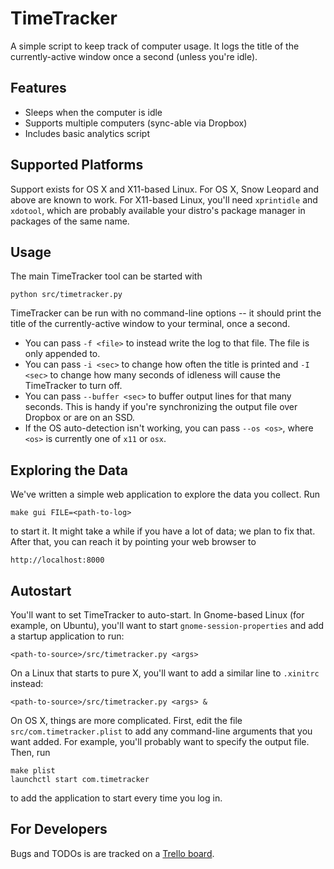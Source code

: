 <!-- -*- type: markdown -*- -->

TimeTracker
===========

A simple script to keep track of computer usage. It logs the title of the currently-active window once a second (unless you're idle).

Features
--------

 + Sleeps when the computer is idle
 + Supports multiple computers (sync-able via Dropbox)
 + Includes basic analytics script

Supported Platforms
-------------------

Support exists for OS X and X11-based Linux.  For OS X, Snow Leopard and above are known to work.  For X11-based Linux, you'll need `xprintidle` and `xdotool`, which are probably available your distro's package manager in packages of the same name.

Usage
-----

The main TimeTracker tool can be started with

    python src/timetracker.py

TimeTracker can be run with no command-line options -- it should print the title of the currently-active window to your terminal, once a second.

 + You can pass `-f <file>` to instead write the log to that file.  The file is only appended to.
 + You can pass `-i <sec>` to change how often the title is printed and `-I <sec>` to change how many seconds of idleness will cause the TimeTracker to turn off.
 + You can pass `--buffer <sec>` to buffer output lines for that many seconds.  This is handy if you're synchronizing the output file over Dropbox or are on an SSD.
 + If the OS auto-detection isn't working, you can pass `--os <os>`, where `<os>` is currently one of `x11` or `osx`.

Exploring the Data
------------------

We've written a simple web application to explore the data you collect.  Run

    make gui FILE=<path-to-log>

to start it.  It might take a while if you have a lot of data; we plan to fix that.  After that, you can reach it by pointing your web browser to

    http://localhost:8000

Autostart
---------

You'll want to set TimeTracker to auto-start.  In Gnome-based Linux (for example, on Ubuntu), you'll want to start `gnome-session-properties` and add a startup application to run:

    <path-to-source>/src/timetracker.py <args>

On a Linux that starts to pure X, you'll want to add a similar line to `.xinitrc` instead:

    <path-to-source>/src/timetracker.py <args> &

On OS X, things are more complicated.  First, edit the file `src/com.timetracker.plist` to add any command-line arguments that you want added.  For example, you'll probably want to specify the output file.  Then, run

    make plist
    launchctl start com.timetracker

to add the application to start every time you log in.

For Developers
--------------

Bugs and TODOs is are tracked on a [Trello board](https://trello.com/board/timetracker/51bfd90728cdf3b260002195).
